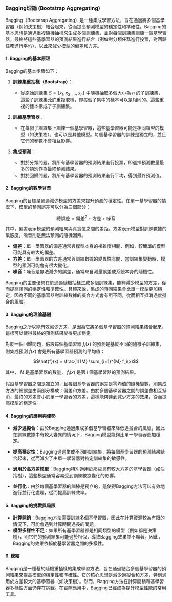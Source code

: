 ### Bagging理論 (Bootstrap Aggregating)

Bagging（Bootstrap Aggregating）是一種集成學習方法，旨在通過將多個基學習器（例如決策樹）結合起來，從而提高預測模型的穩定性和準確性。Bagging的基本思想是通過重複隨機抽樣來生成多個訓練集，並對每個訓練集訓練一個基學習器，最終將這些基學習器的預測結果進行結合（例如對分類任務進行投票，對回歸任務進行平均），以此來減少模型的偏差和方差。

#### 1. **Bagging的基本原理**

Bagging的基本步驟如下：

1. **訓練集重抽樣（Bootstrap）**：
   - 從原始訓練集  $S = \{x_1, x_2, ..., x_n\}$  中隨機抽取多個大小為  $n$  的子訓練集，這些子訓練集允許重複取樣，即每個子集中的樣本可以是相同的。這些重複的樣本構成了子訓練集。

2. **訓練基學習器**：
   - 在每個子訓練集上訓練一個基學習器，這些基學習器可能是相同類型的模型（如決策樹），也可以是其他模型。每個基學習器的訓練是獨立的，並且它們的參數不會相互影響。

3. **集成預測**：
   - 對於分類問題，將所有基學習器的預測結果進行投票，即選擇預測數量最多的類別作為最終預測結果。
   - 對於回歸問題，將所有基學習器的預測結果進行平均，得到最終預測值。

#### 2. **Bagging的數學背景**

Bagging的目標是通過減少模型的方差來提升預測的穩定性。在單一基學習器的情況下，模型的預測誤差可以分為三個部分：

$$\text{總誤差} = \text{偏差}^2 + \text{方差} + \text{噪音}$$

其中，偏差表示模型的預測結果與真實值之間的差距，方差表示模型對訓練數據的敏感度，噪音則是無法預測的隨機因素。

- **偏差**：單一學習器的偏差通常與模型本身的複雜度相關，例如，較簡單的模型可能具有較大的偏差。
- **方差**：單一學習器的方差通常與訓練數據的變異性有關，當訓練集變動時，模型的預測可能會有很大變化。
- **噪音**：噪音是無法減少的誤差，通常來自測量誤差或系統本身的隨機性。

Bagging的主要優勢在於通過隨機抽樣生成多個訓練集，能夠減少模型的方差，從而提高預測的穩定性和準確性。具體來說，集成的預測結果會比單一模型更加穩定，因為不同的基學習器對訓練數據的擬合方式會有所不同，從而相互抵消過度擬合的風險。

#### 3. **Bagging的理論基礎**

Bagging之所以能有效減少方差，是因為它將多個基學習器的預測結果結合起來，這樣可以使得最終的預測結果變得更加穩定。

對於一個回歸問題，假設每個基學習器  $f_i(x)$  的預測是基於不同的隨機子訓練集，則集成預測  $\hat{f}(x)$  會是所有基學習器預測的平均值：

$$\hat{f}(x) = \frac{1}{M} \sum_{i=1}^{M} f_i(x)$$

其中， $M$  是基學習器的數量， $f_i(x)$  是第  $i$  個基學習器的預測結果。

假設基學習器之間是獨立的，且每個基學習器的誤差是零均值的隨機變數，則集成方法的總誤差由兩部分構成：偏差和方差。由於多個基學習器之間的誤差會相互抵消，最終的方差會小於單一學習器的方差，這樣能夠達到減少方差的效果，從而提高模型的穩定性。

#### 4. **Bagging的應用與優勢**

- **減少過擬合**：由於Bagging通過集成多個基學習器來降低過擬合的風險，因此在訓練數據中有較大變異的情況下，Bagging模型能夠比單一學習器更加穩定。
  
- **提高穩定性**：Bagging通過生成不同的訓練集，將每個基學習器的預測結果結合起來，從而減少了由單一學習器對特定訓練集的敏感性。

- **適用於高方差模型**：Bagging特別適用於那些具有較大方差的基學習器（如決策樹），這些模型通常容易受到訓練數據變化的影響。

- **並行化**：由於每個基學習器的訓練是獨立的，這使得Bagging方法可以有效地進行並行化處理，從而提高訓練效率。

#### 5. **Bagging的挑戰與局限**

- **計算開銷**：Bagging方法需要訓練多個基學習器，因此在計算資源較為有限的情況下，可能會遇到計算時間過長的問題。
- **模型多樣性不足**：如果所有基學習器都是相同類型的模型（例如都是決策樹），則它們的預測結果可能過於相似，導致Bagging效果並不顯著。因此，Bagging的效果依賴於基學習器之間的多樣性。

#### 6. **總結**

Bagging是一種基於隨機重抽樣的集成學習方法，旨在通過結合多個基學習器的預測結果來提高模型的穩定性和準確性。它的核心思想是減少過擬合和方差，特別適用於方差較大的基學習器（如決策樹）。然而，Bagging方法在計算開銷和基學習器多樣性方面仍存在挑戰。在實際應用中，Bagging已經成為提升模型性能的常用工具。